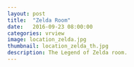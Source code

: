 ```yaml
---
layout: post
title:  "Zelda Room"
date:   2016-09-23 08:00:00
categories: vrview
image: location_zelda.jpg
thumbnail: location_zelda_th.jpg
description: The Legend of Zelda room.
---
```

